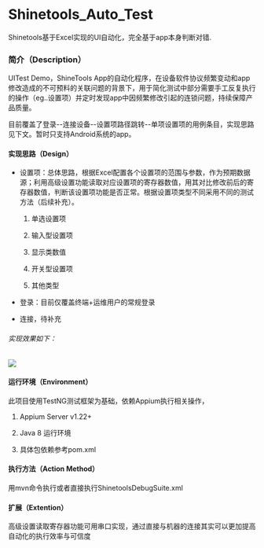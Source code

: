 # Shinetools_Auto_Test

Shinetools基于Excel实现的UI自动化，完全基于app本身判断对错.

### 简介（Description）

UITest Demo，ShineTools App的自动化程序，在设备软件协议频繁变动和app修改造成的不可预料的关联问题的背景下，用于简化测试中部分需要手工反复执行的操作（eg..设置项）并定时发现app中因频繁修改引起的连锁问题，持续保障产品质量。

目前覆盖了登录--连接设备--设置项路径跳转--单项设置项的用例条目，实现思路见下文。暂时只支持Android系统的app。

#### 实现思路（Design）

- 设置项：总体思路，根据Excel配置各个设置项的范围与参数，作为预期数据源；利用高级设置功能读取对应设置项的寄存器数值，用其对比修改前后的寄存器数值，判断该设置项功能是否正常。根据设置项类型不同采用不同的测试方法（后续补充）。
  
  1. 单选设置项
  
  2. 输入型设置项
  
  3. 显示类数值
  
  4. 开关型设置项
  
  5. 其他类型

- 登录：目前仅覆盖终端+运维用户的常规登录

- 连接，待补充

###### 实现效果如下：

![](D:\googleDownloads\video.gif)

#### 运行环境（Environment）

此项目使用TestNG测试框架为基础，依赖Appium执行相关操作，

1. Appium Server v1.22+

2. Java 8 运行环境

3. 具体包依赖参考pom.xml

#### 执行方法（Action Method）

用mvn命令执行或者直接执行ShinetoolsDebugSuite.xml

#### 扩展（Extention）

高级设置读取寄存器功能可用串口实现，通过直接与机器的连接其实可以更加提高自动化的执行效率与可信度


